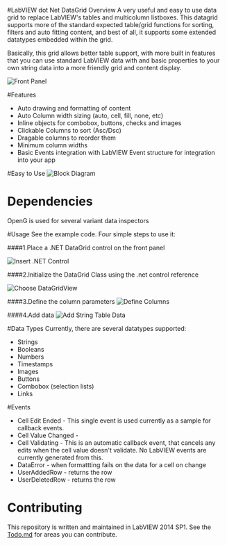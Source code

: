 #LabVIEW dot Net DataGrid Overview
A very useful and easy to use data grid to replace LabVIEW's tables and multicolumn listboxes.  This datagrid supports more of the standard expected table/grid functions for sorting, filters and auto fitting content, and best of all, it supports some extended datatypes embedded within the grid.

Basically, this grid allows better table support, with more built in features that you can use standard LabVIEW data with and basic properties to your own string data into a more friendly grid and content display.

![Front Panel](https://github.com/unipsycho/LabVIEWdotNetDataGrid/blob/v1.0/documentation/img/Frontpanel.png)

#Features
* Auto drawing and formatting of content
* Auto Column width sizing (auto, cell, fill, none, etc)
* Inline objects for combobox, buttons, checks and images
* Clickable Columns to sort (Asc/Dsc)
* Dragable columns to reorder them
* Minimum column widths
* Basic Events integration with LabVIEW Event structure for integration into your app

#Easy to Use
![Block Diagram](https://raw.githubusercontent.com/unipsycho/LabVIEWdotNetDataGrid/v0.1/documentation/img/BlockDiagram.jpg)

# Dependencies
OpenG is used for several variant data inspectors

#Usage
See the example code. Four simple steps to use it:

####1.Place a .NET DataGrid control on the front panel

![Insert .NET Control](https://github.com/unipsycho/LabVIEWdotNetDataGrid/blob/v0.1/documentation/img/Insert%20.NET%20Control.jpg)

####2.Initialize the DataGrid Class using the .net control reference

![Choose DataGridView](https://github.com/unipsycho/LabVIEWdotNetDataGrid/blob/v0.1/documentation/img/Select%20DataGridView.jpg)

####3.Define the column parameters
![Define Columns](https://raw.githubusercontent.com/unipsycho/LabVIEWdotNetDataGrid/v0.1/documentation/img/defineColumns.PNG)

####4.Add data
![Add String Table Data](https://raw.githubusercontent.com/unipsycho/LabVIEWdotNetDataGrid/v0.1/documentation/img/StringData.png)

#Data Types
Currently, there are several datatypes supported:
* Strings
* Booleans
* Numbers
* Timestamps
* Images
* Buttons
* Combobox (selection lists)
* Links

#Events
* Cell Edit Ended - This single event is used currently as a sample for callback events.
* Cell Value Changed - 
* Cell Validating - This is an automatic callback event, that cancels any edits when the cell value doesn't validate.  No LabVIEW events are currently generated from this.
* DataError - when formattting fails on the data for a cell on change
* UserAddedRow - returns the row
* UserDeletedRow - returns the row

# Contributing

This repository is written and maintained in LabVIEW 2014 SP1.
See the [Todo.md](https://github.com/unipsycho/LabVIEWdotNetDataGrid/blob/v0.1/todo.md) for areas you can contribute.
